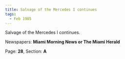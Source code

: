 ```yaml
---  
title: Salvage of the Mercedes I continues  
tags:  
  - Feb 1985  
---  
```

  
Salvage of the Mercedes I continues.  
  
Newspapers: **Miami Morning News or The Miami Herald**  
  
Page: **28**, Section: **A** 
